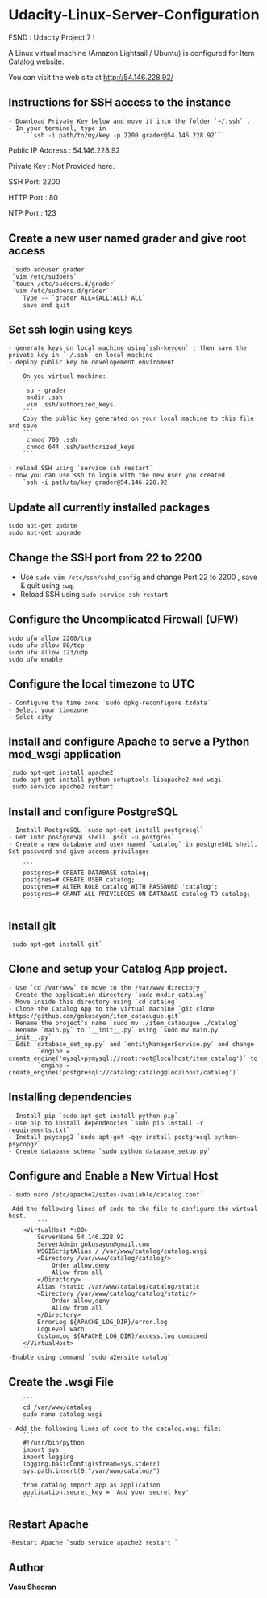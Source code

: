 # Udacity-Linux-Server-Configuration
FSND : Udacity Project 7 !

A Linux virtual machine (Amazon Lightsail / Ubuntu) is configured for Item Catalog website. 

You can visit the web site at http://54.146.228.92/ 

## Instructions for SSH access to the instance
	- Download Private Key below and move it into the folder `~/.ssh` .
	- In your terminal, type in
		```ssh -i path/to/my/key -p 2200 grader@54.146.228.92```

Public IP Address : 54.146.228.92

Private Key : Not Provided here.

SSH Port: 2200

HTTP Port : 80

NTP Port : 123

## Create a new user named grader and give root access
	 `sudo adduser grader`
	 `vim /etc/sudoers`
	 `touch /etc/sudoers.d/grader`
	 `vim /etc/sudoers.d/grader`
	 	Type -- `grader ALL=(ALL:ALL) ALL`
	 	save and quit

## Set ssh login using keys
	- generate keys on local machine using`ssh-keygen` ; then save the private key in `~/.ssh` on local machine
	- deploy public key on developement enviroment

		On you virtual machine:
		```
		 su - grader
		 mkdir .ssh
		 vim .ssh/authorized_keys
		```
		Copy the public key generated on your local machine to this file and save
		```
		 chmod 700 .ssh
		 chmod 644 .ssh/authorized_keys
		```
	
	- reload SSH using `service ssh restart`
	- now you can use ssh to login with the new user you created
		`ssh -i path/to/key grader@54.146.228.92`

## Update all currently installed packages
	sudo apt-get update
	sudo apt-get upgrade

## Change the SSH port from 22 to 2200
- Use `sudo vim /etc/ssh/sshd_config` and change Port 22 to 2200 , save & quit using `:wq`.
- Reload SSH using `sudo service ssh restart`

## Configure the Uncomplicated Firewall (UFW)
	sudo ufw allow 2200/tcp
	sudo ufw allow 80/tcp
	sudo ufw allow 123/udp
	sudo ufw enable 
 
## Configure the local timezone to UTC
	- Configure the time zone `sudo dpkg-reconfigure tzdata`
	- Select your timezone 
	- Selct city

## Install and configure Apache to serve a Python mod_wsgi application
	`sudo apt-get install apache2`
	`sudo apt-get install python-setuptools libapache2-mod-wsgi`
	`sudo service apache2 restart`

## Install and configure PostgreSQL
	- Install PostgreSQL `sudo apt-get install postgresql`
	- Get into postgreSQL shell `psql -u postgres`
	- Create a new database and user named `catalog` in postgreSQL shell. Set password and give access privilages
		
		```
		postgres=# CREATE DATABASE catalog;
		postgres=# CREATE USER catalog;
		postgres=# ALTER ROLE catalog WITH PASSWORD 'catalog';
		postgres=# GRANT ALL PRIVILEGES ON DATABASE catalog TO catalog;
		```
	
## Install git
	`sudo apt-get install git`

## Clone and setup your Catalog App project.
	- Use `cd /var/www` to move to the /var/www directory 
	- Create the application directory `sudo mkdir catalog`
	- Move inside this directory using `cd catalog`
	- Clone the Catalog App to the virtual machine `git clone https://github.com/gokusayon/item_cataougue.git`
	- Rename the project's name `sudo mv ./item_cataougue ./catalog`
	- Rename `main.py` to `__init__.py` using `sudo mv main.py __init__.py`
	- Edit `database_set_up.py` and `entityManagerService.py` and change
	 		`engine = create_engine('mysql+pymysql://root:root@localhost/item_catalog')` to 
	 		`engine = create_engine('postgresql://catalog:catalog@localhost/catalog')`

## Installing dependencies
	- Install pip `sudo apt-get install python-pip`
	- Use pip to install dependencies `sudo pip install -r requirements.txt`
	- Install psycopg2 `sudo apt-get -qqy install postgresql python-psycopg2`
	- Create database schema `sudo python database_setup.py`

## Configure and Enable a New Virtual Host
	-`sudo nano /etc/apache2/sites-available/catalog.conf`

	-Add the following lines of code to the file to configure the virtual host. 
			```
		<VirtualHost *:80>
			ServerName 54.146.228.92
			ServerAdmin gokusayon@gmail.com
			WSGIScriptAlias / /var/www/catalog/catalog.wsgi
			<Directory /var/www/catalog/catalog/>
				Order allow,deny
				Allow from all
			</Directory>
			Alias /static /var/www/catalog/catalog/static
			<Directory /var/www/catalog/catalog/static/>
				Order allow,deny
				Allow from all
			</Directory>
			ErrorLog ${APACHE_LOG_DIR}/error.log
			LogLevel warn
			CustomLog ${APACHE_LOG_DIR}/access.log combined
		</VirtualHost>
		```
	-Enable using command `sudo a2ensite catalog`

## Create the .wsgi File
		```
		cd /var/www/catalog
		sudo nano catalog.wsgi 
		```
	- Add the following lines of code to the catalog.wsgi file:		
		```
		#!/usr/bin/python
		import sys
		import logging
		logging.basicConfig(stream=sys.stderr)
		sys.path.insert(0,"/var/www/catalog/")

		from catalog import app as application
		application.secret_key = 'Add your secret key'
		```

## Restart Apache
	-Restart Apache `sudo service apache2 restart `

## Author
**Vasu Sheoran**
